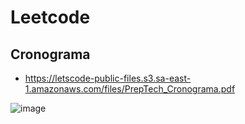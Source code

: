 # Leetcode

## Cronograma
- https://letscode-public-files.s3.sa-east-1.amazonaws.com/files/PrepTech_Cronograma.pdf


![image](https://github.com/user-attachments/assets/b688c8de-8366-471a-b31d-bb52dcf34ec7)
